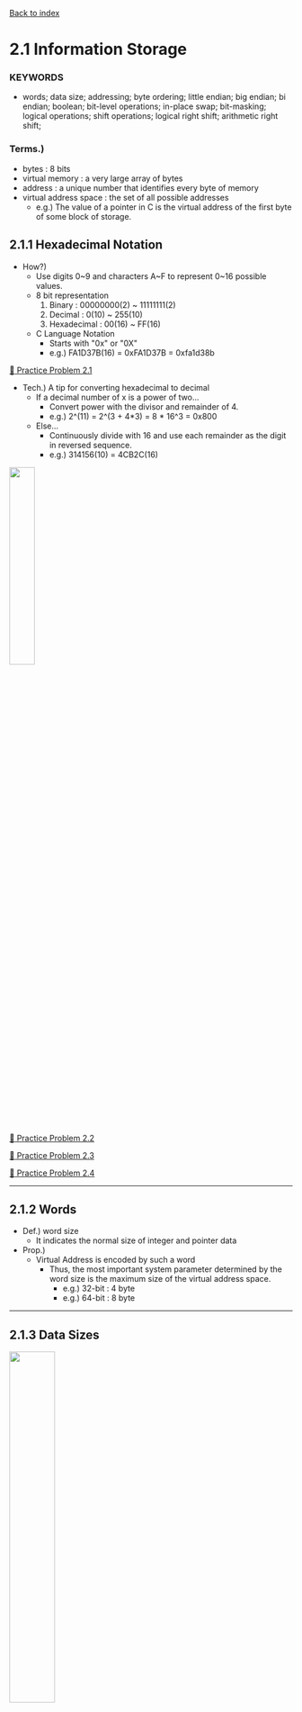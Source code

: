 [Back to index](../../main.md)

# 2.1 Information Storage


### KEYWORDS
* words; data size; addressing; byte ordering; little endian; big endian; bi endian; boolean; bit-level operations; in-place swap; bit-masking; logical operations; shift operations; logical right shift; arithmetic right shift;


### Terms.)
* bytes : 8 bits
* virtual memory : a very large array of bytes
* address : a unique number that identifies every byte of memory
* virtual address space : the set of all possible addresses
  * e.g.) The value of a pointer in C is the virtual address of the first byte of some block of storage.

## 2.1.1 Hexadecimal Notation
* How?)
  * Use digits 0\~9 and characters A\~F to represent 0\~16 possible values.
  * 8 bit representation
    1. Binary : 00000000(2) ~ 11111111(2)
    2. Decimal : 0(10) ~ 255(10)
    3. Hexadecimal : 00(16) ~ FF(16)
  * C Language Notation
    * Starts with "0x" or "0X"
    * e.g.) FA1D37B(16) = 0xFA1D37B = 0xfa1d38b

[:orange_book: Practice Problem 2.1](../problems/practice_problems.md#-practice-problem-21)

* Tech.) A tip for converting hexadecimal to decimal
  * If a decimal number of x is a power of two...
    * Convert power with the divisor and remainder of 4.
    * e.g.) 2^(11) = 2^(3 + 4*3) = 8 * 16^3 = 0x800
  * Else...
    * Continuously divide with 16 and use each remainder as the digit in reversed sequence.
    * e.g.) 314156(10) = 4CB2C(16)

<p align="left">
  <img src="https://github.com/JoonHyeok-hozy-Kim/computer_systems_study/blob/main/contents/ch_02/images/02_01_01_decimal_to_hexadecimal.png" width="30%">
</p>

[:orange_book: Practice Problem 2.2](https://github.com/JoonHyeok-hozy-Kim/computer_systems_study/blob/main/contents/ch_02/problems/practice_problems.md#-practice-problem-22)

[:orange_book: Practice Problem 2.3](https://github.com/JoonHyeok-hozy-Kim/computer_systems_study/blob/main/contents/ch_02/problems/practice_problems.md#-practice-problem-23)

[:orange_book: Practice Problem 2.4](https://github.com/JoonHyeok-hozy-Kim/computer_systems_study/blob/main/contents/ch_02/problems/practice_problems.md#-practice-problem-24)

---
  


## 2.1.2 Words
* Def.) word size
  * It indicates the normal size of integer and pointer data
* Prop.)
  * Virtual Address is encoded by such a word
    * Thus, the most important system parameter determined by the word size is the maximum size of the virtual address space.
      * e.g.) 32-bit : 4 byte
      * e.g.) 64-bit : 8 byte

---
  
  

## 2.1.3 Data Sizes

<p align="left">
  <img src="https://github.com/JoonHyeok-hozy-Kim/computer_systems_study/blob/main/contents/ch_02/images/02_01_03_data_sizes.png" width="40%">
</p>

* C Language 
  * Data types that use the full word size of the machine : 32-bit / 64-bit
    * long long int
    * pointer

---
  
  

## 2.1.4 Addressing and Byte Ordering
* Concept) Convention Establishment
  1. What the address object will be?
  2. How we will order the bytes in memory?

* Example)
  * Suppose an integer variable *x* with...
    * address *&x* : 0x100
    * value : 0x01234567
    * size : 4 bytes (In case of long int in 64-bit machine or long long int, the size will be 8 bytes.)
  * Then 4 bytes of *x* would be contiguously stored in memory locations : 0x100, 0x101, 0x102, and 0x103.
  * In bit representation, [ x31, x30, x29, ... , x2, x1, x0 ]
    * which can be grouped by bytes : [ x31, x30, ... , x24 ], [ x23, x22, ... , x16 ], ... , [ x7, x6, ... , x0 ]
    * Term.)
      * Most significant byte : [ x24, x25, ... , x31 ]
      * Least significant byte : [ x0, x1, ... , x7 ]

* Concept) Little Endian
  * Def.) Machines choose to store objects in memory ordered from least significant byte to most
  * Usages : most Intel-compatible machines

* Concept) Big Endian
  * Def.) Machines choose to store objects in memory ordered from most significant byte to least
  * Usages : most machines from IBM and Sun Microsystems

<p align="center">
  <img src="https://github.com/JoonHyeok-hozy-Kim/computer_systems_study/blob/main/contents/ch_02/images/02_01_04_little_vs_big_endian.png" width="40%">
</p>

* Concept) Bi Endian
  * Def.) Configured to operate as either little- or big- endian.

* Analysis) Cases when byte ordering can be issue to programmers
  1. When binary data are communicated over a different machines.
  2. Machine level program inspection
  3. When programs are written that circumvent the normal type system : [Test](https://github.com/JoonHyeok-hozy-Kim/computer_systems_study/blob/main/contents/ch_02/programs/nt_02_01_04_print_tye_byte.c)

[:orange_book: Practice Problem 2.5](https://github.com/JoonHyeok-hozy-Kim/computer_systems_study/blob/main/contents/ch_02/problems/practice_problems.md#-practice-problem-25)

[:orange_book: Practice Problem 2.6](https://github.com/JoonHyeok-hozy-Kim/computer_systems_study/blob/main/contents/ch_02/problems/practice_problems.md#-practice-problem-26)

---
  
  

## 2.1.5 Representing Strings
* Concept) String in C
  * Encoded by an array of characters
  * Terminated by the null character : '\0'
  * Props.
    * ASCII code for decimal digit number *n* is 0x3*n*.
      * e.g.) '0' : 0x30, '1' : 0x31, '2' : 0x32, ...
    * ASCII code for the null character is 0x00.
 
[:orange_book: Practice Problem 2.7](https://github.com/JoonHyeok-hozy-Kim/computer_systems_study/blob/main/contents/ch_02/problems/practice_problems.md#-practice-problem-27)

---
  
  

## 2.1.6 Representing Code
* Props.)
  * Different machine types use different and incompatible instructions and encodings.
  * Even identical processors running different OS have differences in their coding conventions.
    * Recall that machine has no information about the original source program.

<p align="center">
  <img src="https://github.com/JoonHyeok-hozy-Kim/computer_systems_study/blob/main/contents/ch_02/images/02_01_06_code_representations_by_os.png" width="60%">
</p>

---
  
  

## 2.1.7 Introduction to Boolean Algebra

<p align="center">
  <img src="https://github.com/JoonHyeok-hozy-Kim/computer_systems_study/blob/main/contents/ch_02/images/02_01_07_bit_operation_examples.png" width="60%">
</p>

<p align="center">
  <img src="https://github.com/JoonHyeok-hozy-Kim/computer_systems_study/blob/main/contents/ch_02/images/02_01_06_code_representations_by_os.png" width="60%">
</p>
 
[:orange_book: Practice Problem 2.8](https://github.com/JoonHyeok-hozy-Kim/computer_systems_study/blob/main/contents/ch_02/problems/practice_problems.md#-practice-problem-28)

[:orange_book: Practice Problem 2.9](https://github.com/JoonHyeok-hozy-Kim/computer_systems_study/blob/main/contents/ch_02/problems/practice_problems.md#-practice-problem-29)

---
  
  

## 2.1.8 Bit-Level Operations in C
#### Tech.) Bit-wise Boolean Operations in C
* Operators
  * | : or
  * & : and
  * ~ : not
  * ^ : exclusive-or
* Prop.) Can be applied to any "integral" data type.
  * ex.) char, int, short, long, long long, unsigned

<p align="center">
  <img src="https://github.com/JoonHyeok-hozy-Kim/computer_systems_study/blob/main/contents/ch_02/images/02_01_08_bit_wise_operations.png" width="80%">
</p>

[:orange_book: Practice Problem 2.10. AKA In-Place-Swap](https://github.com/JoonHyeok-hozy-Kim/computer_systems_study/blob/main/contents/ch_02/problems/practice_problems.md#-practice-problem-210)

[:orange_book: Practice Problem 2.11](https://github.com/JoonHyeok-hozy-Kim/computer_systems_study/blob/main/contents/ch_02/problems/practice_problems.md#-practice-problem-211)

#### Tech.) bit-masking
* Operators
  * AND : &
  * OR  : |
  * NOT : ~
  * XOR : ^
* How to indicate least significant byte of x?
  * Sol.) x & 0xFF
* How to create a data with a mask of all ones REGARDLESS of the word size?
  * ~0
    * [Test with C](https://github.com/JoonHyeok-hozy-Kim/computer_systems_study/blob/main/contents/ch_02/programs/nt_02_01_10_bit_masking.c)

[:orange_book: Practice Problem 2.12](https://github.com/JoonHyeok-hozy-Kim/computer_systems_study/blob/main/contents/ch_02/problems/practice_problems.md#-practice-problem-212)

[:orange_book: Practice Problem 2.13](https://github.com/JoonHyeok-hozy-Kim/computer_systems_study/blob/main/contents/ch_02/problems/practice_problems.md#-practice-problem-213)

---
  
  

## 2.1.9 Logical Operations in C
* Operators
  * AND : &&
  * OR  : ||
  * NOT : !
* Values
  * True : Any non-zero value
  * False : 0
* Props.)
  * The logical operators do not evaluate their second argument if the result of the expression can be determined by evaluating the first argument.
    * "a && 5/a" where a = 0, never cause the zero-division problem.


[:orange_book: Practice Problem 2.14](https://github.com/JoonHyeok-hozy-Kim/computer_systems_study/blob/main/contents/ch_02/problems/practice_problems.md#-practice-problem-214)

[:orange_book: Practice Problem 2.15](https://github.com/JoonHyeok-hozy-Kim/computer_systems_study/blob/main/contents/ch_02/problems/practice_problems.md#-practice-problem-215)


---
  
  

## 2.1.10 Shift Operations in C
* Left Shift
  * "x << k"
    * For x = [x_(n-1), x_(n-2), ... , x_1, x_0] and 0 <= k <= n-1,
    * (x << k) = [x_(n-k-1), x_(n-k-2), ... , x_1, x_0, 0, 0, ... , 0]
* Right Shift
  * Two Types
    1. Logical Right Shift
       * "x >> k"
         * Fill the left end with k zeros.
         * Thus, (x >> k) = [0, 0, ... , 0, x_(n-1), x_(n-2), ... , x_k]
    2. Arithmetic Right Shift
       * "x >> k"
         * Fill the left with k repeated most significant bit
         * Thus, (x >> k) = [x_(n-1), x_(n-1), ... , x_(n-1), x_(n-1), x_(n-2), ... , x_k]

<p align="center">
  <img src="https://github.com/JoonHyeok-hozy-Kim/computer_systems_study/blob/main/contents/ch_02/images/02_01_10_shift_operations.png" width="30%">
</p>

* Prop.) C Standard for Right Shift
  * Not precisely defined.
  * But
    * unsigned data should use logical right-shift
    * signed data can use both logical and arithmetic right-shift.
      * Still, almost all compiler/machine combinations use arithmetic right-shfits for signed data.
      * Java differentiates by ">>" for arithmetic and ">>>" for logical.

* Warning) Shifting by k, for large values of k
  * Suppose k >= w on a w-bit machine.
  * Then the result will be useless.
  * In case of C, it shifts by (k % w) if (k >= w).


[:orange_book: Practice Problem 2.16](https://github.com/JoonHyeok-hozy-Kim/computer_systems_study/blob/main/contents/ch_02/problems/practice_problems.md#-practice-problem-216)



[Back to index](../../main.md)
